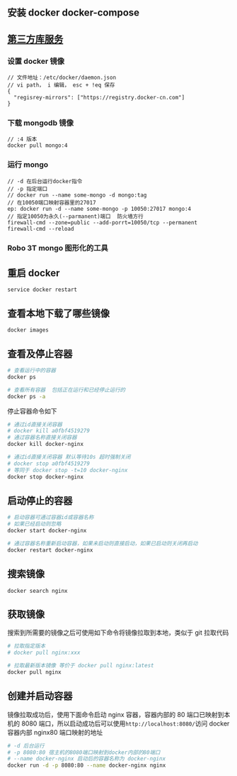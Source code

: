 ## 安装 docker docker-compose

## [第三方库服务](!https://hub.docker.com)

### 设置 docker 镜像

```
// 文件地址：/etc/docker/daemon.json
// vi path， i 编辑， esc + !eq 保存
{
  "regisrey-mirrors": ["https://registry.docker-cn.com"]
}
```

### 下载 mongodb 镜像

```
// :4 版本
docker pull mongo:4
```

### 运行 mongo

```
// -d 在后台运行docker指令
// -p 指定端口
// docker run --name some-mongo -d mongo:tag
// 在10050端口映射容器里的27017
ep: docker run -d --name some-mongo -p 10050:27017 mongo:4
// 指定10050为永久(--parmanent)端口  防火墙方行
firewall-cmd --zone=public --add-porrt=10050/tcp --permanent
firewall-cmd --reload
```

### Robo 3T mongo 图形化的工具

## 重启 docker

`service docker restart`

## 查看本地下载了哪些镜像

`docker images`

## 查看及停止容器

```sh
# 查看运行中的容器
docker ps

# 查看所有容器  包括正在运行和已经停止运行的
docker ps -a
```

停止容器命令如下

```sh
# 通过id直接关闭容器
# docker kill a0fbf4519279
# 通过容器名称直接关闭容器
docker kill docker-nginx

# 通过id直接关闭容器 默认等待10s 超时强制关闭
# docker stop a0fbf4519279
# 等同于 docker stop -t=10 docker-nginx
docker stop docker-nginx
```

## 启动停止的容器

```sh
# 启动容器可通过容器id或容器名称
# 如果已经启动则忽略
docker start docker-nginx

# 通过容器名称重新启动容器，如果未启动则直接启动，如果已启动则关闭再启动
docker restart docker-nginx
```

## 搜索镜像

`docker search nginx`

## 获取镜像

搜索到所需要的镜像之后可使用如下命令将镜像拉取到本地，类似于 git 拉取代码

```sh
# 拉取指定版本
# docker pull nginx:xxx

# 拉取最新版本镜像 等价于 docker pull nginx:latest
docker pull nginx
```

## 创建并启动容器

镜像拉取成功后，使用下面命令启动 nginx 容器，容器内部的 80 端口已映射到本机的 8080 端口，所以启动成功后可以使用`http://localhost:8080/`访问 docker 容器内部 nginx80 端口映射的地址

```sh
# -d 后台运行
# -p 8080:80 宿主机的8080端口映射到docker内部的80端口
# --name docker-nginx 启动后的容器名称为 docker-nginx
docker run -d -p 8080:80 --name docker-nginx nginx
```
